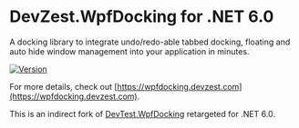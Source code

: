 # DevZest.WpfDocking for .NET 6.0

A docking library to integrate undo/redo-able tabbed docking, floating 
and auto hide window management into your application in minutes.

[![Version](https://img.shields.io/nuget/v/DevZest.WpfDocking.svg)](https://www.nuget.org/packages/DevZest.WpfDocking.Net60)

For more details, check out [https://wpfdocking.devzest.com](https://wpfdocking.devzest.com).

This is an indirect fork of [DevTest.WpfDocking](https://github.com/DevZest/WpfDocking)
retargeted for .NET 6.0.
